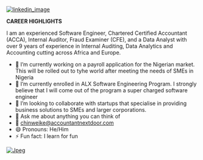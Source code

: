  [![linkedin_image](https://user-images.githubusercontent.com/105613046/190884319-f746de65-ace5-408c-a490-8d79f360b7b7.png)](https://www.linkedin.com/in/chinweike/)


**CAREER HIGHLIGHTS**


I am an experienced Software Engineer, Chartered Certified Accountant (ACCA), Internal Auditor, Fraud Examiner (CFE), and a Data Analyst with over 9 years of experience in Internal Auditing, Data Analytics and Accounting cutting across Africa and Europe. 


- 🔭 I’m currently working on a payroll application for the Nigerian market. This will be rolled out to tyhe world after meeting the needs of SMEs in Nigeria
- 🌱 I’m currently enrolled in ALX Software Engineering Program. I strongly believe that I will come out of the program a super charged software engineer
- 👯 I’m looking to collaborate with startups that specialise in providing business solutions to SMEs and larger corporations.
- 💬 Ask me about anything you can think of 
- 📧 chinweike@accountantnextdoor.com
- 😄 Pronouns: He/Him
- ⚡ Fun fact: I learn for fun



[![Jpeg](https://user-images.githubusercontent.com/105613046/190876791-450f399a-1001-4ad6-82aa-e37b3c9d9bbe.jpg)](https://accountantnextdoor.com/)

<!--
**okwuduche/okwuduche** is a ✨ _special_ ✨ repository because its `README.md` (this file) appears on your GitHub profile.



Here are some ideas to get you started:

- 🔭 I’m currently working on a payroll application for the Nigerian market. This will be rolled out to tyhe world after meeting the needs of SMEs in Nigeria
- 🌱 I’m currently enrolled in ALX Software Engineering Program. I strongly believe that I will come out of the program a super charged software engineer
- 👯 I’m looking to collaborate startups that specialise in providing business solutions to organizations
- 💬 Ask me about anything you can think of
- 📫 How to reach me: chinweike@accountantnextdoor.com
- 😄 Pronouns: He/Him
- ⚡ Fun fact: I learn for fun
[![Jpeg](https://user-images.githubusercontent.com/105613046/190876791-450f399a-1001-4ad6-82aa-e37b3c9d9bbe.jpg)](https://accountantnextdoor.com/)
-->
